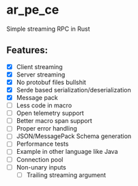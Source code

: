 # ar_pe_ce
Simple streaming RPC in Rust


## Features:

* [x] Client streaming
* [x] Server streaming
* [x] No protobuf files bullshit
* [x] Serde based serialization/deserialization
* [x] Message pack
* [ ] Less code in macro
* [ ] Open telemetry support
* [ ] Better macro span support
* [ ] Proper error handling
* [ ] JSON/MessagePack Schema generation
* [ ] Performance tests
* [ ] Example in other language like Java
* [ ] Connection pool
* [ ] Non-unary inputs
  * [ ] Trailing streaming argument
